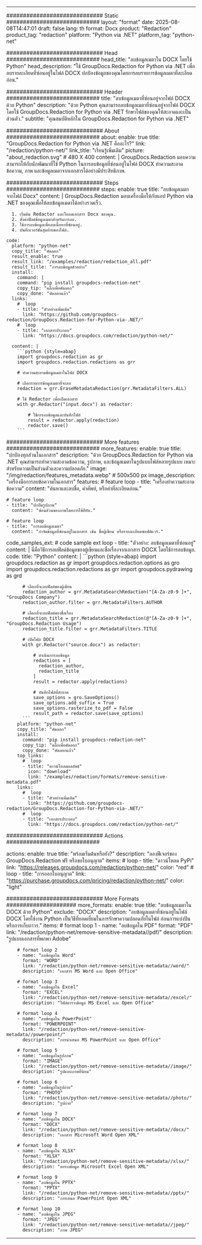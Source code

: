 
---
############################# Static ############################
layout: "format"
date:  2025-08-08T14:47:01
draft: false
lang: th
format: Docx
product: "Redaction"
product_tag: "redaction"
platform: "Python via .NET"
platform_tag: "python-net"

############################# Head ############################
head_title: "ลบข้อมูลเมตาใน DOCX โดยใช้ Python"
head_description: "ใช้ GroupDocs.Redaction for Python via .NET เพื่อลบรายละเอียดที่ซ่อนอยู่ในไฟล์ DOCX ปกป้องข้อมูลของคุณโดยการลบรายการข้อมูลเมตาที่ละเอียดอ่อน."

############################# Header ############################
title: "ลบข้อมูลเมตาที่ซ่อนอยู่จากไฟล์ DOCX ด้วย Python" 
description: "ด้วย Python คุณสามารถลบข้อมูลเมตาที่ซ่อนอยู่จากไฟล์ DOCX โดยใช้ GroupDocs.Redaction for Python via .NET รักษาไฟล์ของคุณให้สะอาดและเป็นส่วนตัว."
subtitle: "คุณสมบัติหลักใน GroupDocs.Redaction for Python via .NET" 

############################# About ############################
about:
    enable: true
    title: "GroupDocs.Redaction for Python via .NET คืออะไร?"
    link: "/redaction/python-net/"
    link_title: "เรียนรู้เพิ่มเติม"
    picture: "about_redaction.svg" # 480 X 400
    content: |
       GroupDocs.Redaction มอบความสามารถให้กับนักพัฒนาที่ใช้ Python ในการลบข้อมูลที่ซ่อนอยู่ในไฟล์ DOCX ทำความสะอาดข้อความ, ภาพ และข้อมูลเมตาจากเอกสารได้อย่างมีประสิทธิภาพ.

############################# Steps ############################
steps:
    enable: true
    title: "ลบข้อมูลเมตาจากไฟล์ Docx"
    content: |
      GroupDocs.Redaction มอบเครื่องมือให้กับแอป Python via .NET ของคุณเพื่อให้ลบข้อมูลเมตาได้อย่างรวดเร็ว.
      
      1. เริ่มต้น Redactor และโหลดเอกสาร Docx ของคุณ.
      2. ตั้งค่าฟิลด์ข้อมูลเมตาสำหรับการลบ.
      3. ใช้การลบข้อมูลเพื่อลบเนื้อหาที่ซ่อนอยู่.
      4. บันทึกเวอร์ชันสุดท้ายของไฟล์.
   
    code:
      platform: "python-net"
      copy_title: "คัดลอก"
      result_enable: true
      result_link: "/examples/redaction/redaction_all.pdf"
      result_title: "การลบข้อมูลตัวอย่าง"
      install:
        command: |
        command: "pip install groupdocs-redaction-net"
        copy_tip: "คลิ๊กเพื่อคัดลอก"
        copy_done: "คัดลอกแล้ว"
      links:
        #  loop
        - title: "ตัวอย่างเพิ่มเติม"
          link: "https://github.com/groupdocs-redaction/GroupDocs.Redaction-for-Python-via-.NET/"
        #  loop
        - title: "เอกสารประกอบ"
          link: "https://docs.groupdocs.com/redaction/python-net/"
          
      content: |
        ```python {style=abap}
        import groupdocs.redaction as gr
        import groupdocs.redaction.redactions as grr

        # ทำความสะอาดข้อมูลเมตาในไฟล์ DOCX

        # เลือกรายการข้อมูลเมตาที่จะลบ
        redaction = grr.EraseMetadataRedaction(grr.MetadataFilters.ALL)

        # ใช้ Redactor เพื่อเปิดเอกสาร
        with gr.Redactor("input.docx") as redactor:

            # ใช้การลบข้อมูลและบันทึกไฟล์
            result = redactor.apply(redaction)
            redactor.save()
        ```            


############################# More features ############################
more_features:
  enable: true
  title: "ปกป้องทุกส่วนในเอกสาร"
  description: "ด้วย GroupDocs.Redaction for Python via .NET คุณสามารถทำความสะอาดข้อความ, รูปภาพ, และข้อมูลเมตาในรูปแบบไฟล์หลายรูปแบบ เหมาะสำหรับความเป็นส่วนตัวและความปลอดภัย."
  image: "/img/redaction/features_metadata.webp" # 500x500 px
  image_description: "เครื่องมือการลบข้อความในเอกสาร"
  features:
    # feature loop
    - title: "เครื่องทำความสะอาดข้อความ"
      content: "ค้นหาและลบชื่อ, คำศัพท์, หรือคำที่ละเอียดอ่อน."

    # feature loop
    - title: "ปกปิดรูปภาพ"
      content: "ซ่อนส่วนของภาพโดยการใช้สีทับ."

    # feature loop
    - title: "การลบข้อมูลเมตา"
      content: "กำจัดข้อมูลที่ซ่อนอยู่ในเอกสาร เช่น ชื่อผู้เขียน หรือรายละเอียดซอฟต์แวร์."
      
  code_samples_ext:
    # code sample ext loop
    - title: "ตัวอย่าง: ลบข้อมูลเมตาที่ซ่อนอยู่"
      content: |
        นี่คือวิธีการลบฟิลด์ข้อมูลของผู้เขียนและชื่อเรื่องจากเอกสาร DOCX โดยใช้การลบข้อมูล.
      code:
        title: "Python"
        content: |
          ```python {style=abap}
          import groupdocs.redaction as gr
          import groupdocs.redaction.options as gro
          import groupdocs.redaction.redactions as grr
          import groupdocs.pydrawing as grd

          # เลือกที่จะลบฟิลด์ของผู้เขียน
          redaction_author = grr.MetadataSearchRedaction("[A-Za-z0-9 ]+", "GroupDocs Company")
          redaction_author.filter = grr.MetadataFilters.AUTHOR

          # เลือกที่จะลบฟิลด์ของชื่อเรื่อง
          redaction_title = grr.MetadataSearchRedaction(@"[A-Za-z0-9 ]+", "GroupDocs.Redaction Usage")
          redaction_title.filter = grr.MetadataFilters.TITLE

          # เปิดไฟล์ DOCX
          with gr.Redactor("source.docx") as redactor:

              # ดำเนินการลบข้อมูล
              redactions = [
                redaction_author,
                redaction_title
              ]
              result = redactor.apply(redactions)

              # บันทึกไฟล์ที่สะอาด
              save_options = gro.SaveOptions()
              save_options.add_suffix = True
              save_options.rasterize_to_pdf = False
              result_path = redactor.save(save_options)
          ```
        platform: "python-net"
        copy_title: "คัดลอก"
        install:
          command: "pip install groupdocs-redaction-net"
          copy_tip: "คลิ๊กเพื่อคัดลอก"
          copy_done: "คัดลอกแล้ว"
        top_links:
          #  loop
          - title: "ดาวน์โหลดผลลัพธ์"
            icon: "download"
            link: "/examples/redaction/formats/remove-sensitive-metadata.pdf"
        links:
          #  loop
          - title: "ตัวอย่างเพิ่มเติม"
            link: "https://github.com/groupdocs-redaction/GroupDocs.Redaction-for-Python-via-.NET/"
          #  loop
          - title: "เอกสารประกอบ"
            link: "https://docs.groupdocs.com/redaction/python-net/"


############################# Actions ############################

actions:
  enable: true
  title: "พร้อมเริ่มต้นหรือยัง?"
  description: "ลองฟีเจอร์ของ GroupDocs.Redaction ฟรี หรือขอใบอนุญาต"
  items:
    #  loop
    - title: "ดาวน์โหลด PyPi"
      link: "https://releases.groupdocs.com/redaction/python-net/"
      color: "red"
        #  loop
    - title: "การออกใบอนุญาต"
      link: "https://purchase.groupdocs.com/pricing/redaction/python-net/"
      color: "light"


############################# More Formats #####################
more_formats:
    enable: true
    title: "ลบข้อมูลเมตาใน DOCX ด้วย Python"
    exclude: "DOCX"
    description: "ลบข้อมูลเมตาที่ซ่อนอยู่ในไฟล์ DOCX โดยใช้งาน Python เป็นวิธีที่ยอดเยี่ยมในการรักษาความปลอดภัยในไฟล์ ก่อนการแบ่งปันหรือการเก็บถาวร."
    items: 
        # format loop 1
        - name: "ลบข้อมูลใน PDF"
          format: "PDF"
          link: "/redaction/python-net/remove-sensitive-metadata//pdf/"
          description: "รูปแบบเอกสารที่พกพา Adobe"

        # format loop 2
        - name: "ลบข้อมูลใน Word"
          format: "WORD"
          link: "/redaction/python-net/remove-sensitive-metadata//word/"
          description: "เอกสาร MS Word และ Open Office"
          
        # format loop 3
        - name: "ลบข้อมูลใน Excel"
          format: "EXCEL"
          link: "/redaction/python-net/remove-sensitive-metadata//excel/"
          description: "ไฟล์ตารางข้อมูล MS Excel และ Open Office"

        # format loop 4
        - name: "ลบข้อมูลใน PowerPoint"
          format: "POWERPOINT"
          link: "/redaction/python-net/remove-sensitive-metadata//powerpoint/"
          description: "การนำเสนอ MS PowerPoint และ Open Office"

        # format loop 5
        - name: "ลบข้อมูลในรูปภาพ"
          format: "IMAGE"
          link: "/redaction/python-net/remove-sensitive-metadata//image/"
          description: "รูปแบบภาพที่นิยม"

        # format loop 6
        - name: "ลบข้อมูลในรูปถ่าย"
          format: "PHOTO"
          link: "/redaction/python-net/remove-sensitive-metadata//photo/"
          description: "รูปถ่าย"

        # format loop 7
        - name: "ลบข้อมูลใน DOCX"
          format: "DOCX"
          link: "/redaction/python-net/remove-sensitive-metadata//docx/"
          description: "เอกสาร Microsoft Word Open XML"
          
        # format loop 8
        - name: "ลบข้อมูลใน XLSX"
          format: "XLSX"
          link: "/redaction/python-net/remove-sensitive-metadata//xlsx/"
          description: "ตารางข้อมูล Microsoft Excel Open XML"
          
        # format loop 9
        - name: "ลบข้อมูลใน PPTX"
          format: "PPTX"
          link: "/redaction/python-net/remove-sensitive-metadata//pptx/"
          description: "การเสนอ PowerPoint Open XML"

        # format loop 10
        - name: "ลบข้อมูลใน JPEG"
          format: "JPEG"
          link: "/redaction/python-net/remove-sensitive-metadata//jpeg/"
          description: "ภาพ JPEG"


---